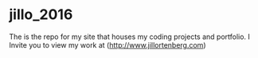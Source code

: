 # jillo_2016

The is the repo for my site that houses my coding projects and portfolio. I Invite you to view my work at (http://www.jillortenberg.com)